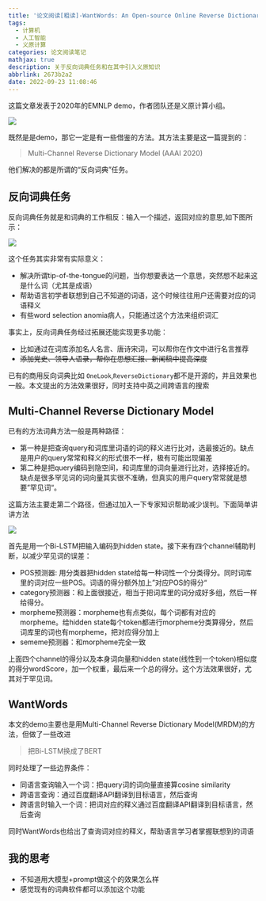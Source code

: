 ```yaml
---
title: '论文阅读[粗读]-WantWords: An Open-source Online Reverse Dictionary System'
tags:
  - 计算机
  - 人工智能
  - 义原计算
categories: 论文阅读笔记
mathjax: true
description: 关于反向词典任务和在其中引入义原知识
abbrlink: 2673b2a2
date: 2022-09-23 11:08:46
---
```


这篇文章发表于2020年的EMNLP demo，作者团队还是义原计算小组。

<img src="../files/images/Wantwords/authors.png">

既然是是demo，那它一定是有一些借鉴的方法。其方法主要是这一篇提到的：

> Multi-Channel Reverse Dictionary Model (AAAI 2020)

他们解决的都是所谓的“反向词典”任务。

## 反向词典任务

反向词典任务就是和词典的工作相反：输入一个描述，返回对应的意思,如下图所示：

<img src="../files/images/Wantwords/description.png">

这个任务其实非常有实际意义：

- 解决所谓tip-of-the-tongue的问题，当你想要表达一个意思，突然想不起来这是什么词（尤其是成语）
- 帮助语言初学者联想到自己不知道的词语，这个时候往往用户还需要对应的词语释义
- 有些word selection anomia病人，只能通过这个方法来组织词汇

事实上，反向词典任务经过拓展还能实现更多功能：

- 比如通过在词库添加名人名言、唐诗宋词，可以帮你在作文中进行名言推荐
- ~~添加党史、领导人语录，帮你在思想汇报、新闻稿中提高深度~~

已有的商用反向词典比如 `OneLook`,`ReverseDictionary`都不是开源的，并且效果也一般。本文提出的方法效果很好，同时支持中英之间跨语言的搜索



## Multi-Channel Reverse Dictionary Model

已有的方法词典方法一般是两种路径：

- 第一种是把查询query和词库里词语的词的释义进行比对，选最接近的。缺点是用户的query常常和释义的形式很不一样，极有可能出现偏差
- 第二种是把query编码到隐空间，和词库里的词向量进行比对，选择接近的。缺点是很多罕见词的词向量其实很不准确，但真实的用户query常常就是想要”罕见词“。

这篇方法主要走第二个路径，但通过加入一下专家知识帮助减少误判。下面简单讲讲方法

<img src="../files/images/Wantwords/arch.png">

首先是用一个Bi-LSTM把输入编码到hidden state。接下来有四个channel辅助判断，以减少罕见词的误差：

- POS预测器: 用分类器把hidden state给每一种词性一个分类得分。同时词库里的词对应一些POS。词语的得分额外加上”对应POS的得分“
- category预测器：和上面很接近，相当于把词库里的词分成好多组，然后一样给得分。
- morpheme预测器：morpheme也有点类似，每个词都有对应的morpheme。给hidden state每个token都进行morpheme分类算得分，然后词库里的词也有morpheme，把对应得分加上
- sememe预测器：和morpheme完全一致

上面四个channel的得分以及本身词向量和hidden state(线性到一个token)相似度的得分wordScore，加一个权重，最后来一个总的得分。这个方法效果很好，尤其对于罕见词。



## WantWords

本文的demo主要也是用Multi-Channel Reverse Dictionary Model(MRDM)的方法，但做了一些改进

> 把Bi-LSTM换成了BERT

同时处理了一些边界条件：

- 同语言查询输入一个词：把query词的词向量直接算cosine similarity
- 跨语言查询：通过百度翻译API翻译到目标语言，然后查询
- 跨语言时输入一个词：把词对应的释义通过百度翻译API翻译到目标语言，然后查询

同时WantWords也给出了查询词对应的释义，帮助语言学习者掌握联想到的词语



## 我的思考

- 不知道用大模型+prompt做这个的效果怎么样
- 感觉现有的词典软件都可以添加这个功能
